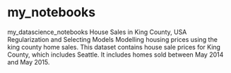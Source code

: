 # my_notebooks
my_datascience_notebooks
House Sales in King County, USA
Regularization and Selecting Models
Modelling housing prices using the king county home sales. This dataset contains house sale prices for King County, which includes Seattle. It includes homes sold between May 2014 and May 2015.
